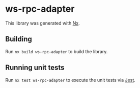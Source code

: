 # ws-rpc-adapter

This library was generated with [Nx](https://nx.dev).

## Building

Run `nx build ws-rpc-adapter` to build the library.

## Running unit tests

Run `nx test ws-rpc-adapter` to execute the unit tests via [Jest](https://jestjs.io).
